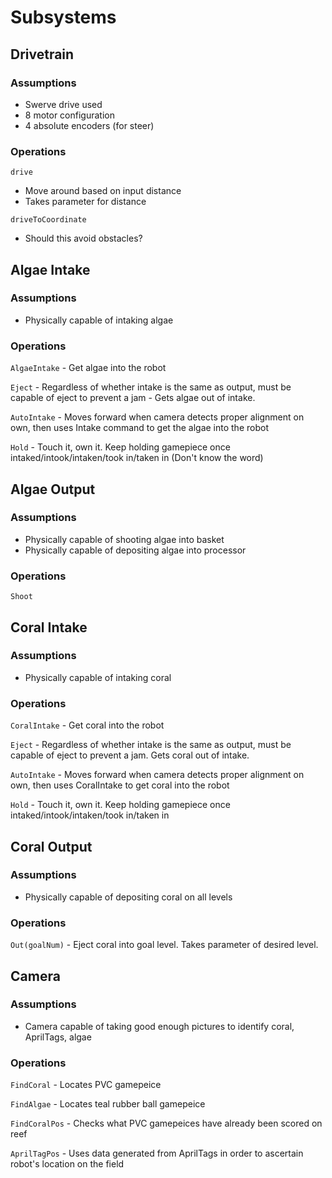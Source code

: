 # Subsystems

## Drivetrain

### Assumptions
* Swerve drive used
* 8 motor configuration
* 4 absolute encoders (for steer)

### Operations
`drive`
* Move around based on input distance
* Takes parameter for distance

`driveToCoordinate`
* Should this avoid obstacles?

## Algae Intake

### Assumptions
* Physically capable of intaking algae

### Operations
`AlgaeIntake` - Get algae into the robot

`Eject` - Regardless of whether intake is the same as output, must be capable of eject to prevent a jam - Gets algae out of intake.

`AutoIntake` - Moves forward when camera detects proper alignment on own, then uses Intake command to get the algae into the robot

`Hold` - Touch it, own it. Keep holding gamepiece once intaked/intook/intaken/took in/taken in (Don't know the word)

## Algae Output

### Assumptions
* Physically capable of shooting algae into basket
* Physically capable of depositing algae into processor

### Operations
`Shoot`

## Coral Intake

### Assumptions
* Physically capable of intaking coral

### Operations
`CoralIntake` - Get coral into the robot

`Eject` - Regardless of whether intake is the same as output, must be capable of eject to prevent a jam. Gets coral out of intake.

`AutoIntake` - Moves forward when camera detects proper alignment on own, then uses CoralIntake to get coral into the robot

`Hold` - Touch it, own it. Keep holding gamepiece once intaked/intook/intaken/took in/taken in

## Coral Output

### Assumptions
* Physically capable of depositing coral on all levels

### Operations
`Out(goalNum)` - Eject coral into goal level. Takes parameter of desired level.

## Camera

### Assumptions
* Camera capable of taking good enough pictures to identify coral, AprilTags, algae

### Operations
`FindCoral` - Locates PVC gamepeice

`FindAlgae` - Locates teal rubber ball gamepeice

`FindCoralPos` - Checks what PVC gamepeices have already been scored on reef

`AprilTagPos` - Uses data generated from AprilTags in order to ascertain robot's location on the field
